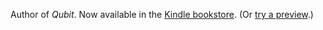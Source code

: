 Author of *Qubit*. Now available in the [Kindle bookstore][amazon]. (Or [try a preview][preview].)

[amazon]:http://www.amazon.com/Qubit-ebook/dp/B00F45N40O

[preview]: /preview/

